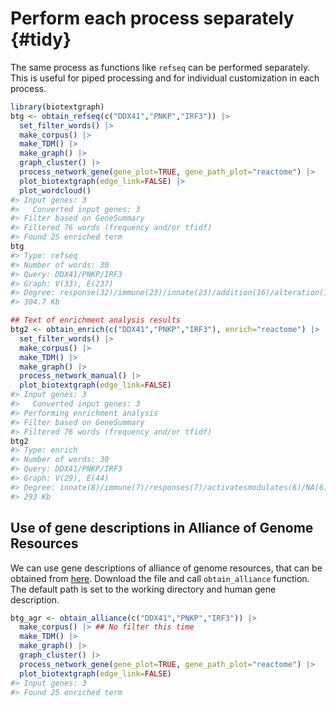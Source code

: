 

# Perform each process separately {#tidy}

The same process as functions like `refseq` can be performed separately. This is useful for piped processing and for individual customization in each process.


```r
library(biotextgraph)
btg <- obtain_refseq(c("DDX41","PNKP","IRF3")) |>
  set_filter_words() |>
  make_corpus() |>
  make_TDM() |>
  make_graph() |>
  graph_cluster() |>
  process_network_gene(gene_plot=TRUE, gene_path_plot="reactome") |>
  plot_biotextgraph(edge_link=FALSE) |>
  plot_wordcloud()
#> Input genes: 3
#>   Converted input genes: 3
#> Filter based on GeneSummary
#> Filtered 76 words (frequency and/or tfidf)
#> Found 25 enriched term
btg
#> Type: refseq
#> Number of words: 30
#> Query: DDX41/PNKP/IRF3
#> Graph: V(33), E(237)
#> Degree: response(32)/immune(23)/innate(23)/addition(16)/alteration(16)
#> 304.7 Kb

## Text of enrichment analysis results
btg2 <- obtain_enrich(c("DDX41","PNKP","IRF3"), enrich="reactome") |>
  set_filter_words() |>
  make_corpus() |>
  make_TDM() |>
  make_graph() |>
  process_network_manual() |>
  plot_biotextgraph(edge_link=FALSE)
#> Input genes: 3
#>   Converted input genes: 3
#> Performing enrichment analysis
#> Filter based on GeneSummary
#> Filtered 76 words (frequency and/or tfidf)
btg2
#> Type: enrich
#> Number of words: 30
#> Query: DDX41/PNKP/IRF3
#> Graph: V(29), E(44)
#> Degree: innate(8)/immune(7)/responses(7)/activatesmodulates(6)/NA(6)
#> 293 Kb
```


## Use of gene descriptions in Alliance of Genome Resources

We can use gene descriptions of alliance of genome resources, that can be obtained from [here](https://www.alliancegenome.org/downloads). Download the file and call `obtain_alliance` function. The default path is set to the working directory and human gene description.


```r
btg_agr <- obtain_alliance(c("DDX41","PNKP","IRF3")) |>
  make_corpus() |> ## No filter this time
  make_TDM() |>
  make_graph() |>
  graph_cluster() |>
  process_network_gene(gene_plot=TRUE, gene_path_plot="reactome") |>
  plot_biotextgraph(edge_link=FALSE)
#> Input genes: 3
#> Found 25 enriched term
```
